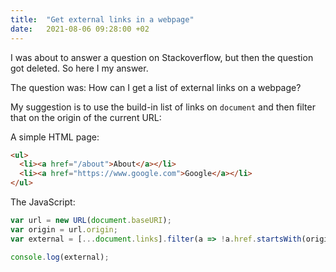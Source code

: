 ```yaml
---
title:  "Get external links in a webpage"
date:   2021-08-06 09:28:00 +02
---
```


I was about to answer a question on Stackoverflow, but then the question got deleted.
So here I my answer.

The question was: How can I get a list of external links on a webpage?

My suggestion is to use the build-in list of links on `document` and then filter that on the origin of the current URL:

A simple HTML page:

```html
<ul>
  <li><a href="/about">About</a></li>
  <li><a href="https://www.google.com">Google</a></li>
</ul>

```

The JavaScript:

```javascript
var url = new URL(document.baseURI);
var origin = url.origin;
var external = [...document.links].filter(a => !a.href.startsWith(origin));

console.log(external);

```